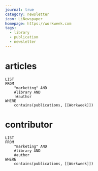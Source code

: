 ```yaml
---
journal: true
category: newsletter
icon: LiNewspaper
homepage: https://workweek.com
tags:
  - library
  - publication
  - newsletter
---
```


# articles
```dataview
LIST
FROM
	"marketing" AND
    #library AND
    !#author 
WHERE
    contains(publications, [[Workweek]])
```

# contributor
```dataview
LIST
FROM
	"marketing" AND
    #library AND
    #author 
WHERE
    contains(publications, [[Workweek]])
```

